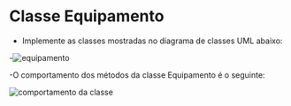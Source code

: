 # Classe Equipamento
- Implemente as classes mostradas no diagrama de classes UML abaixo:
 
 -![equipamento ](https://github.com/PamellaBairos/Equipamento/assets/166080257/b9e7cfc9-fe99-44fb-9ef3-9adfe6aa2e7d)
 
 -O comportamento dos métodos da classe Equipamento é o seguinte:

 ![comportamento da classe ](https://github.com/PamellaBairos/Equipamento/assets/166080257/bdf0fb0c-74b8-4f42-b4b8-29939b9a6f37)
 
  
